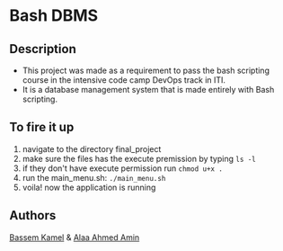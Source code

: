 # Bash DBMS

## Description

- This project was made as a requirement to pass the bash scripting course in the intensive code camp
  DevOps track in ITI.
- It is a database management system that is made entirely with Bash scripting.

## To fire it up

1. navigate to the directory final_project
2. make sure the files has the execute premission by typing `ls -l`
3. if they don't have execute permission run `chmod u+x .`
4. run the main_menu.sh: `./main_menu.sh`
5. voila! now the application is running

## Authors

[Bassem Kamel](https://www.linkedin.com/in/bassem-kamel-22900) &
[Alaa Ahmed Amin](https://www.linkedin.com/in/alaaamin-swe/)
